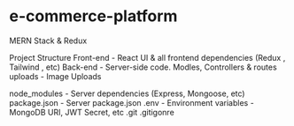 # e-commerce-platform
 MERN Stack & Redux

 Project Structure
  Front-end  -  React UI & all frontend dependencies (Redux , Tailwind , etc)
  Back-end   -  Server-side code. Modles, Controllers & routes
  uploads    -  Image Uploads

  node_modules   -  Server dependencies (Express, Mongoose, etc)
  package.json   -  Server package.json
  .env           -  Environment variables - MongoDB URI, JWT Secret, etc
  .git
  .gitigonre
   
